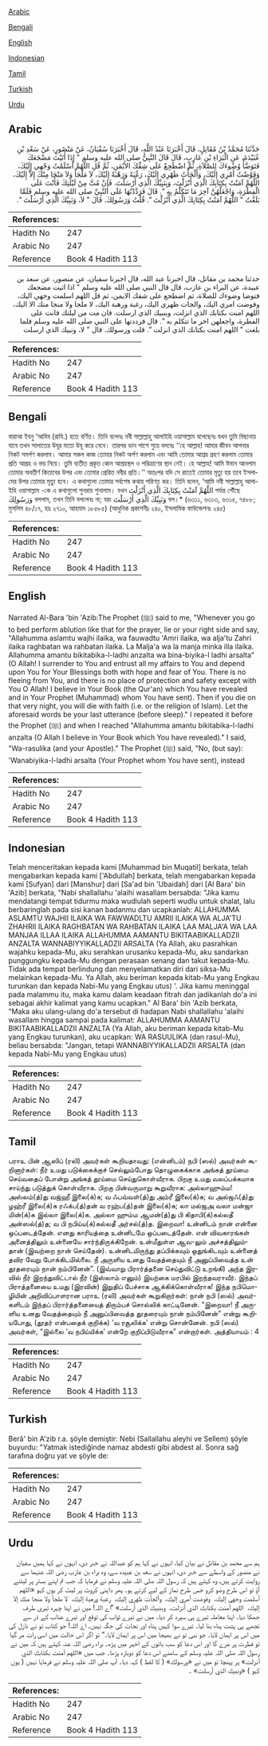 [Arabic](#arabic)

[Bengali](#bengali)

[English](#english)

[Indonesian](#indonesian)

[Tamil](#tamil)

[Turkish](#turkish)

[Urdu](#urdu)

## Arabic


<div dir="rtl" lang="ar" style={{fontSize:'larger',backgroundColor:'#f8f9fa',padding:20}}>
حَدَّثَنَا مُحَمَّدُ بْنُ مُقَاتِلٍ، قَالَ أَخْبَرَنَا عَبْدُ اللَّهِ، قَالَ أَخْبَرَنَا سُفْيَانُ، عَنْ مَنْصُورٍ، عَنْ سَعْدِ بْنِ عُبَيْدَةَ، عَنِ الْبَرَاءِ بْنِ عَازِبٍ، قَالَ قَالَ النَّبِيُّ صلى الله عليه وسلم ‏"‏ إِذَا أَتَيْتَ مَضْجَعَكَ فَتَوَضَّأْ وُضُوءَكَ لِلصَّلاَةِ، ثُمَّ اضْطَجِعْ عَلَى شِقِّكَ الأَيْمَنِ، ثُمَّ قُلِ اللَّهُمَّ أَسْلَمْتُ وَجْهِي إِلَيْكَ، وَفَوَّضْتُ أَمْرِي إِلَيْكَ، وَأَلْجَأْتُ ظَهْرِي إِلَيْكَ، رَغْبَةً وَرَهْبَةً إِلَيْكَ، لاَ مَلْجَأَ وَلاَ مَنْجَا مِنْكَ إِلاَّ إِلَيْكَ، اللَّهُمَّ آمَنْتُ بِكِتَابِكَ الَّذِي أَنْزَلْتَ، وَبِنَبِيِّكَ الَّذِي أَرْسَلْتَ‏.‏ فَإِنْ مُتَّ مِنْ لَيْلَتِكَ فَأَنْتَ عَلَى الْفِطْرَةِ، وَاجْعَلْهُنَّ آخِرَ مَا تَتَكَلَّمُ بِهِ ‏"‏‏.‏ قَالَ فَرَدَّدْتُهَا عَلَى النَّبِيِّ صلى الله عليه وسلم فَلَمَّا بَلَغْتُ ‏"‏ اللَّهُمَّ آمَنْتُ بِكِتَابِكَ الَّذِي أَنْزَلْتَ ‏"‏‏.‏ قُلْتُ وَرَسُولِكَ‏.‏ قَالَ ‏"‏ لاَ، وَنَبِيِّكَ الَّذِي أَرْسَلْتَ ‏"‏‏.‏
</div>
<div style={{backgroundColor:'#f8f9fa',padding:20, marginBottom: 10}}><table> <thead> <tr> <th>References:</th> <th></th> </tr> </thead> <tbody><tr><td>Hadith No</td><td>247</td></tr><tr><td>Arabic No</td><td>247</td></tr><tr><td>Reference</td><td>Book 4 Hadith 113</td></tr></tbody></table></div>


<div dir="rtl" lang="ar" style={{fontSize:'larger',backgroundColor:'#f8f9fa',padding:20}}>
حدثنا محمد بن مقاتل، قال اخبرنا عبد الله، قال اخبرنا سفيان، عن منصور، عن سعد بن عبيدة، عن البراء بن عازب، قال قال النبي صلى الله عليه وسلم " اذا اتيت مضجعك فتوضا وضوءك للصلاة، ثم اضطجع على شقك الايمن، ثم قل اللهم اسلمت وجهي اليك، وفوضت امري اليك، والجات ظهري اليك، رغبة ورهبة اليك، لا ملجا ولا منجا منك الا اليك، اللهم امنت بكتابك الذي انزلت، وبنبيك الذي ارسلت. فان مت من ليلتك فانت على الفطرة، واجعلهن اخر ما تتكلم به ". قال فرددتها على النبي صلى الله عليه وسلم فلما بلغت " اللهم امنت بكتابك الذي انزلت ". قلت ورسولك. قال " لا، ونبيك الذي ارسلت
</div>
<div style={{backgroundColor:'#f8f9fa',padding:20, marginBottom: 10}}><table> <thead> <tr> <th>References:</th> <th></th> </tr> </thead> <tbody><tr><td>Hadith No</td><td>247</td></tr><tr><td>Arabic No</td><td>247</td></tr><tr><td>Reference</td><td>Book 4 Hadith 113</td></tr></tbody></table></div>

## Bengali


<div dir="ltr" lang="bn" style={{fontSize:'larger',backgroundColor:'#f8f9fa',padding:20}}>
বারাআ ইবনু ‘আযিব (রাযি.) হতে বর্ণিত। তিনি বলেনঃ নবী সাল্লাল্লাহু আলাইহি ওয়াসাল্লাম বলেছেনঃ যখন তুমি বিছানায় যাবে তখন সালাতের উযূর মতো উযূ করে নেবে। তারপর ডান পাশে শুয়ে বলবেঃ ‘‘হে আল্লাহ! আমার জীবন আপনার নিকট সমর্পণ করলাম। আমার সকল কাজ তোমার নিকট অর্পণ করলাম এবং আমি তোমার আশ্রয় গ্রহণ করলাম তোমার প্রতি আগ্রহ ও ভয় নিয়ে। তুমি ব্যতীত প্রকৃত কোন আশ্রয়স্থল ও পরিত্রাণের স্থান নেই। হে আল্লাহ! আমি ঈমান আনলাম তোমার অবতীর্ণ কিতাবের উপর এবং তোমার প্রেরিত নবীর প্রতি।’’ অতঃপর যদি সে রাতেই তোমার মৃত্যু হয় তবে ইসলামের উপর তোমার মৃত্যু হবে। এ কথাগুলো তোমার সর্বশেষ কথায় পরিণত কর। তিনি বলেন, ‘আমি নবী সাল্লাল্লাহু আলাইহি ওয়াসাল্লাম -কে এ কথাগুলো পুনরায় শুনালাম। যখন اللَّهُمَّ آمَنْتُ بِكِتَابِكَ الَّذِي أَنْزَلْتَ পর্যন্ত পৌঁছে وَرَسُولِكَ বললাম, তখন তিনি বললেনঃ না; বরং وَنَبِيِّكَ الَّذِي أَرْسَلْتَ বল।* (৬৩১১, ৬৩১৩, ৬৩১৫, ৭৪৮৮; মুসলিম ৪৮/১৭, হাঃ ২৭১০, আহমাদ ১৮৫৮৫) (আধুনিক প্রকাশনীঃ ২৪০, ইসলামিক ফাউন্ডেশনঃ ২৪৫)
</div>
<div style={{backgroundColor:'#f8f9fa',padding:20, marginBottom: 10}}><table> <thead> <tr> <th>References:</th> <th></th> </tr> </thead> <tbody><tr><td>Hadith No</td><td>247</td></tr><tr><td>Arabic No</td><td>247</td></tr><tr><td>Reference</td><td>Book 4 Hadith 113</td></tr></tbody></table></div>

## English


<div dir="ltr" lang="en" style={{fontSize:'larger',backgroundColor:'#f8f9fa',padding:20}}>
Narrated Al-Bara 'bin 'Azib:The Prophet (ﷺ) said to me, "Whenever you go to bed perform ablution like that for the prayer, lie or your right side and say, "Allahumma aslamtu wajhi ilaika, wa fauwadtu 'Amri ilaika, wa alja'tu Zahri ilaika raghbatan wa rahbatan ilaika. La Malja'a wa la manja minka illa ilaika. Allahumma amantu bikitabika-l-ladhi anzalta wa bina-biyika-l ladhi arsalta" (O Allah! I surrender to You and entrust all my affairs to You and depend upon You for Your Blessings both with hope and fear of You. There is no fleeing from You, and there is no place of protection and safety except with You O Allah! I believe in Your Book (the Qur'an) which You have revealed and in Your Prophet (Muhammad) whom You have sent). Then if you die on that very night, you will die with faith (i.e. or the religion of Islam). Let the aforesaid words be your last utterance (before sleep)." I repeated it before the Prophet (ﷺ) and when I reached "Allahumma amantu bikitabika-l-ladhi anzalta (O Allah I believe in Your Book which You have revealed)." I said, "Wa-rasulika (and your Apostle)." The Prophet (ﷺ) said, "No, (but say): 'Wanabiyika-l-ladhi arsalta (Your Prophet whom You have sent), instead
</div>
<div style={{backgroundColor:'#f8f9fa',padding:20, marginBottom: 10}}><table> <thead> <tr> <th>References:</th> <th></th> </tr> </thead> <tbody><tr><td>Hadith No</td><td>247</td></tr><tr><td>Arabic No</td><td>247</td></tr><tr><td>Reference</td><td>Book 4 Hadith 113</td></tr></tbody></table></div>

## Indonesian


<div dir="ltr" lang="id" style={{fontSize:'larger',backgroundColor:'#f8f9fa',padding:20}}>
Telah menceritakan kepada kami [Muhammad bin Muqatil] berkata, telah mengabarkan kepada kami ['Abdullah] berkata, telah mengabarkan kepada kami [Sufyan] dari [Manshur] dari [Sa'ad bin 'Ubaidah] dari [Al Bara' bin 'Azib] berkata, "Nabi shallallahu 'alaihi wasallam bersabda: "Jika kamu mendatangi tempat tidurmu maka wudlulah seperti wudlu untuk shalat, lalu berbaringlah pada sisi kanan badanmu dan ucapkanlah: ALLAHUMMA ASLAMTU WAJHII ILAIKA WA FAWWADLTU AMRII ILAIKA WA ALJA'TU ZHAHRII ILAIKA RAGHBATAN WA RAHBATAN ILAIKA LAA MALJA'A WA LAA MANJAA ILLAA ILAIKA ALLAHUMMA AAMANTU BIKITAABIKALLADZII ANZALTA WANNABIYYIKALLADZII ARSALTA (Ya Allah, aku pasrahkan wajahku kepada-Mu, aku serahkan urusanku kepada-Mu, aku sandarkan punggungku kepada-Mu dengan perasaan senang dan takut kepada-Mu. Tidak ada tempat berlindung dan menyelamatkan diri dari siksa-Mu melainkan kepada-Mu. Ya Allah, aku beriman kepada kitab-Mu yang Engkau turunkan dan kepada Nabi-Mu yang Engkau utus) '. Jika kamu meninggal pada malammu itu, maka kamu dalam keadaan fitrah dan jadikanlah do'a ini sebagai akhir kalimat yang kamu ucapkan." Al Bara' bin 'Azib berkata, "Maka aku ulang-ulang do'a tersebut di hadapan Nabi shallallahu 'alaihi wasallam hingga sampai pada kalimat: ALLAHUMMA AAMANTU BIKITAABIKALLADZII ANZALTA (Ya Allah, aku beriman kepada kitab-Mu yang Engkau turunkan), aku ucapkan: WA RASUULIKA (dan rasul-Mu), beliau bersabda: "Jangan, tetapi WANNABIYYIKALLADZII ARSALTA (dan kepada Nabi-Mu yang Engkau utus)
</div>
<div style={{backgroundColor:'#f8f9fa',padding:20, marginBottom: 10}}><table> <thead> <tr> <th>References:</th> <th></th> </tr> </thead> <tbody><tr><td>Hadith No</td><td>247</td></tr><tr><td>Arabic No</td><td>247</td></tr><tr><td>Reference</td><td>Book 4 Hadith 113</td></tr></tbody></table></div>

## Tamil


<div dir="ltr" lang="ta" style={{fontSize:'larger',backgroundColor:'#f8f9fa',padding:20}}>
பராஉ பின் ஆஸிப் (ரலி) அவர்கள் கூறியதாவது: (என்னிடம்) நபி (ஸல்) அவர்கள் கூறினார்கள்: நீர் உமது படுக்கைக்குச் செல்லும்போது தொழுகைக்காக அங்கத் தூய்மை செய்வதைப் போன்று அங்கத் தூய்மை செய்துகொள்வீராக. பிறகு உமது வலப்பக்கமாக சாய்ந்து படுத்துக் கொள்வீராக. பிறகு பின்வருமாறு கூறுவீராக: அல்லாஹும்ம! அஸ்லம்(த்)து வஜ்ஹீ இலை(க்)க; வ ஃபவ்வள்(த்)து அம்ரீ இலை(க்)க; வ அல்ஜஃ(த்)து ழஹ்ரீ இலை(க்)க ரஃக்ப(த்)தன் வ ரஹ்ப(த்)தன் இலை(க்)க; லா மல்ஜஅ வலா மன்ஜா மின்(க்)க இல்லா இலை(க்)க. அல்லா ஹும்ம ஆமன்(த்)து பி கிதாபி(க்)கல்லதீ அன்ஸல்(த்)த; வ பி நபிய்ய(க்)கல்லதீ அர்சல்(த்)த. இறைவா! உன்னிடம் நான் என்னை ஒப்படைத்தேன். எனது காரியத்தை உன்னிடமே ஒப்படைத்தேன். என் விவகாரங்கள் அனைத்திலும் உன்னையே சார்ந்திருக்கிறேன். உன்மீதுள்ள ஆவ-லும் அச்சத்திலும்தான் (இவற்றை நான் செய்தேன்). உன்னிடமிருந்து தப்பிக்கவும் ஒதுங்கிடவும் உன்னைத் தவிர வேறு போக்கிடமில்லை. நீ அருளிய உனது வேதத்தையும் நீ அனுப்பிவைத்த உன் தூதரையும் நான் நம்பினேன்”. (இவ்வாறு பிரார்த்தனை செய்துவிட்டு உறங்கி) அந்த இரவில் நீர் இறந்துவிட்டால் நீர் (இஸ்லாம் எனும்) இயற்கை மரபில் இறந்தவராவீர். இந்தப் பிராத்தனையை உமது (இரவின்) இறுதிப் பேச்சாக ஆக்கிக்கொள்வீராக! இந்த நபிமொழியின் அறிவிப்பாளரான பராஉ (ரலி) அவர்கள் கூறுகிறார்கள்: நான் நபி (ஸல்) அவர்களிடம் இந்தப் பிரார்த்தனையைத் திரும்பச் சொல்லிக் காட்டினேன். “இறைவா! நீ அருளிய உனது வேதத்தையும் நீ அனுப்பிவைத்த தூதரையும் நான் நம்பினேன்” என்று கூறியபோது, (தூதர் என்பதைக் குறிக்க) ‘வ ரசூலிக்க’ என்று சொன்னேன். நபி (ஸல்) அவர்கள், “இல்லை ‘வ நபிய்யிக்க’ என்றே குறிப்பிடுவீராக” என்றார்கள். அத்தியாயம் : 4
</div>
<div style={{backgroundColor:'#f8f9fa',padding:20, marginBottom: 10}}><table> <thead> <tr> <th>References:</th> <th></th> </tr> </thead> <tbody><tr><td>Hadith No</td><td>247</td></tr><tr><td>Arabic No</td><td>247</td></tr><tr><td>Reference</td><td>Book 4 Hadith 113</td></tr></tbody></table></div>

## Turkish


<div dir="ltr" lang="tr" style={{fontSize:'larger',backgroundColor:'#f8f9fa',padding:20}}>
Berâ' bin A'zib r.a. şöyle demiştir: Nebi (Sallallahu aleyhi ve Sellem) şöyle buyurdu: "Yatmak istediğinde namaz abdesti gibi abdest al. Sonra sağ tarafına doğru yat ve şöyle de:
</div>
<div style={{backgroundColor:'#f8f9fa',padding:20, marginBottom: 10}}><table> <thead> <tr> <th>References:</th> <th></th> </tr> </thead> <tbody><tr><td>Hadith No</td><td>247</td></tr><tr><td>Arabic No</td><td>247</td></tr><tr><td>Reference</td><td>Book 4 Hadith 113</td></tr></tbody></table></div>

## Urdu


<div dir="rtl" lang="ur" style={{fontSize:'larger',backgroundColor:'#f8f9fa',padding:20}}>
ہم سے محمد بن مقاتل نے بیان کیا، انہوں نے کہا ہم کو عبداللہ نے خبر دی، انہوں نے کہا ہمیں سفیان نے منصور کے واسطے سے خبر دی، انہوں نے سعد بن عبیدہ سے، وہ براء بن عازب رضی اللہ عنہما سے روایت کرتے ہیں، وہ کہتے ہیں کہ رسول اللہ صلی اللہ علیہ وسلم نے فرمایا کہ جب تم اپنے بستر پر لیٹنے آؤ تو اس طرح وضو کرو جس طرح نماز کے لیے کرتے ہو۔ پھر داہنی کروٹ پر لیٹ کر یوں کہو «اللهم أسلمت وجهي إليك،‏‏‏‏ ‏‏‏‏ وفوضت أمري إليك،‏‏‏‏ ‏‏‏‏ وألجأت ظهري إليك،‏‏‏‏ ‏‏‏‏ رغبة ورهبة إليك،‏‏‏‏ ‏‏‏‏ لا ملجأ ولا منجا منك إلا إليك،‏‏‏‏ ‏‏‏‏ اللهم آمنت بكتابك الذي أنزلت،‏‏‏‏ ‏‏‏‏ وبنبيك الذي أرسلت‏» ”اے اللہ! میں نے اپنا چہرہ تیری طرف جھکا دیا۔ اپنا معاملہ تیرے ہی سپرد کر دیا۔ میں نے تیرے ثواب کی توقع اور تیرے عذاب کے ڈر سے تجھے ہی پشت پناہ بنا لیا۔ تیرے سوا کہیں پناہ اور نجات کی جگہ نہیں۔ اے اللہ! جو کتاب تو نے نازل کی میں اس پر ایمان لایا۔ جو نبی تو نے بھیجا میں اس پر ایمان لایا۔“ تو اگر اس حالت میں اسی رات مر گیا تو فطرت پر مرے گا اور اس دعا کو سب باتوں کے اخیر میں پڑھ۔ براء رضی اللہ عنہ کہتے ہیں کہ میں نے رسول اللہ صلی اللہ علیہ وسلم کے سامنے اس دعا کو دوبارہ پڑھا۔ جب میں «اللهم آمنت بكتابك الذي أنزلت» پر پہنچا تو میں نے «ورسولك‏» ( کا لفظ ) کہہ دیا۔ آپ صلی اللہ علیہ وسلم نے فرمایا نہیں ( یوں کہو ) «ونبيك الذي أرسلت» ۔
</div>
<div style={{backgroundColor:'#f8f9fa',padding:20, marginBottom: 10}}><table> <thead> <tr> <th>References:</th> <th></th> </tr> </thead> <tbody><tr><td>Hadith No</td><td>247</td></tr><tr><td>Arabic No</td><td>247</td></tr><tr><td>Reference</td><td>Book 4 Hadith 113</td></tr></tbody></table></div>